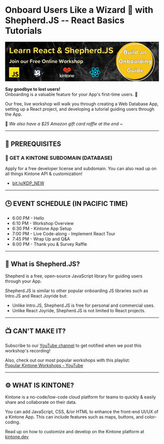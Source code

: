 # Onboard Users Like a Wizard 🧙 with Shepherd.JS -- React Basics Tutorials

![ShepherdJS Banner](./docs/img/ShepherdJS_Banner.png)

**Say goodbye to lost users!**  
Onboarding is a valuable feature for your App's first-time users. 💪

Our free, live workshop will walk you through creating a Web Database App, setting up a React project, and developing a tutorial guiding users through the App.

🤫 _We also have a $25 Amazon gift card raffle at the end_ ~

---

## 📎 PREREQUISITES

### 📂 GET A KINTONE SUBDOMAIN (DATABASE)

Apply for a free developer license and subdomain. You can also read up on all things Kintone API & customization!
* [bit.ly/KDP_NEW](http://bit.ly/KDP_NEW)

---

## 🕒 EVENT SCHEDULE (IN PACIFIC TIME)

* 6:00 PM - Hello
* 6:10 PM - Workshop Overview
* 6:30 PM - Kintone App Setup
* 7:00 PM - Live Code-along - Implement React Tour
* 7:45 PM - Wrap Up and Q&A
* 8:00 PM - Thank you & Survey Raffle

---

## 🤔 What is Shepherd.JS?

Shepherd is a free, open-source JavaScript library for guiding users through your App.

Shepherd.JS is similar to other popular onboarding JS libraries such as Intro.JS and React Joyride but:
* Unlike Intro.JS, Shepherd.JS is free for personal and commercial uses.
* Unlike React Joyride, Shepherd.JS is not limited to React projects.

---

## 📺 CAN'T MAKE IT?

Subscribe to our [YouTube channel](https://www.youtube.com/c/KintoneDeveloperProgram) to get notified when we post this workshop's recording!

Also, check out our most popular workshops with this playlist:  
[Popular Kintone Workshops - YouTube](https://www.youtube.com/playlist?list=PL_Mf7E0DfF049YIoAz8jAFUx7i6b77O0G)

---

## ⚙️ WHAT IS KINTONE?

Kintone is a no-code/low-code cloud platform for teams to quickly & easily share and collaborate on their data.

You can add JavaScript, CSS, &/or HTML to enhance the front-end UI/UX of a Kintone App. This can include features such as maps, buttons, and color-coding.

Read up on how to customize and develop on the Kintone platform at [kintone.dev](https://kintone.dev/)
